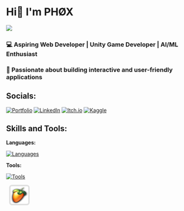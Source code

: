 # Hi👋 I'm PHØX

<img src="Assets/Hollow Knight.gif" width="220">

### 💻 Aspiring Web Developer | Unity Game Developer | AI/ML Enthusiast

### 🎯 Passionate about building interactive and user-friendly applications

## Socials:

[![Portfolio](https://img.shields.io/badge/Portfolio-000000?style=for-the-badge&logo=About.me&logoColor=white)](https://phox-9.github.io/Resume/)
[![LinkedIn](https://img.shields.io/badge/LinkedIn-0A66C2?style=for-the-badge&logo=linkedin&logoColor=white)](https://www.linkedin.com/in/ibrahim-raza-beg-0701a3315/)
[![Itch.io](https://img.shields.io/badge/Itch.io-FA5C5C?style=for-the-badge&logo=itchdotio&logoColor=white)](https://phox9.itch.io/)
[![Kaggle](https://img.shields.io/badge/Kaggle-20BEFF?style=for-the-badge&logo=kaggle&logoColor=white)](https://www.kaggle.com/ibrahimrazabeg)

## Skills and Tools:

**Languages:**

[![Languages](https://skillicons.dev/icons?i=java,cpp,c,cs,python,js,html,css)]()

**Tools:**

[![Tools](https://skillicons.dev/icons?i=figma,unity)]()

<img src="Assets/FL Studio.png" width="48" height="48" alt="FL Studio" style="background-color:#e0e0e0; border-radius:8px; padding:4px; vertical-align: middle; margin-left: 8px;" />
<!--
**PHOX-9/PHOX-9** is a ✨ _special_ ✨ repository because its `README.md` (this file) appears on your GitHub profile.

Here are some ideas to get you started:

- 🔭 I’m currently working on ...
- 🌱 I’m currently learning ...
- 👯 I’m looking to collaborate on ...
- 🤔 I’m looking for help with ...
- 💬 Ask me about ...
- 📫 How to reach me: ...
- 😄 Pronouns: ...
- ⚡ Fun fact: ...
  -->
